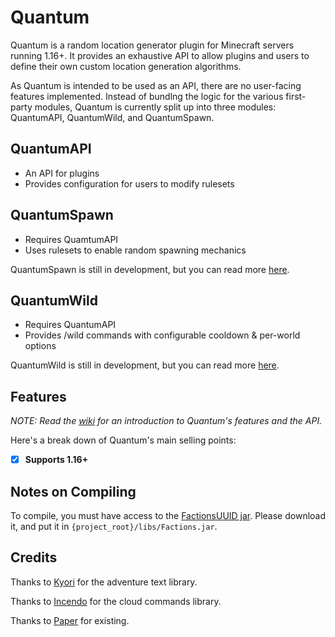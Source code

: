 # Quantum

Quantum is a random location generator plugin for Minecraft servers running 1.16+. It provides an exhaustive API to allow plugins and users to define their own custom location generation algorithms.

As Quantum is intended to be used as an API, there are no user-facing features implemented. Instead of bundlng the logic for the various first-party modules, Quantum is currently split up into three modules: QuantumAPI, QuantumWild, and QuantumSpawn.

## QuantumAPI
- An API for plugins
- Provides configuration for users to modify rulesets

## QuantumSpawn
- Requires QuamtumAPI
- Uses rulesets to enable random spawning mechanics

QuantumSpawn is still in development, but you can read more [here](#).

## QuantumWild
- Requires QuantumAPI
- Provides /wild commands with configurable cooldown & per-world options

QuantumWild is still in development, but you can read more [here](#).

## Features

_NOTE: Read the [wiki](../../wiki) for an introduction to Quantum's features and the API._

Here's a break down of Quantum's main selling points:

- [x] **Supports 1.16+**

## Notes on Compiling

To compile, you must have access to the [FactionsUUID jar](https://www.spigotmc.org/resources/factionsuuid.1035/). Please download it, and put it in `{project_root}/libs/Factions.jar`.
    
## Credits

Thanks to [Kyori](https://github.com/KyoriPowered) for the adventure text library.

Thanks to [Incendo](https://github.com/Incendo) for the cloud commands library.

Thanks to [Paper](https://papermc.io) for existing.
